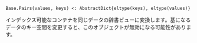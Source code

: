 ```
Base.Pairs(values, keys) <: AbstractDict{eltype(keys), eltype(values)}
```

インデックス可能なコンテナを同じデータの辞書ビューに変換します。基になるデータのキー空間を変更すると、このオブジェクトが無効になる可能性があります。
